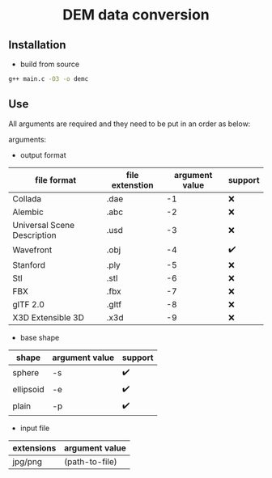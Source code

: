 <h1 align="center">DEM data conversion</h1>

## Installation

- build from source

```bash
g++ main.c -O3 -o demc
```

## Use

All arguments are required and they need to be put in an order as below:

arguments:

- output format

| file format | file extenstion | argument value | support |
| --- | --- | --- | --- |
|Collada|.dae|-1|:x:|
|Alembic|.abc|-2|:x:|
|Universal Scene Description|.usd|-3|:x:|
|Wavefront|.obj|-4|:heavy_check_mark:|
|Stanford|.ply|-5|:x:|
|Stl|.stl|-6|:x:|
|FBX|.fbx|-7|:x:|
|glTF 2.0|.gltf|-8|:x:|
|X3D Extensible 3D|.x3d|-9|:x:|

- base shape

|shape|argument value|support|
| --- | --- | --- |
|sphere|-s|:heavy_check_mark:|
|ellipsoid|-e|:heavy_check_mark:|
|plain|-p|:heavy_check_mark:|

- input file

|extensions|argument value|
| --- | --- |
|jpg/png|(path-to-file)|